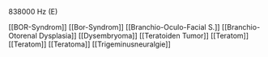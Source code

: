 838000 Hz (E)

[[BOR-Syndrom]]
[[Bor-Syndrom]]
[[Branchio-Oculo-Facial S.]]
[[Branchio-Otorenal Dysplasia]]
[[Dysembryoma]]
[[Teratoiden Tumor]]
[[Teratom]]
[[Teratom]]
[[Teratoma]]
[[Trigeminusneuralgie]]